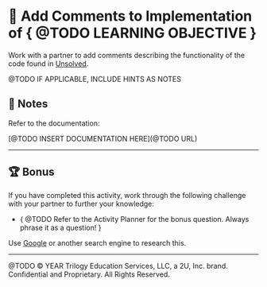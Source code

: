 # 📐 Add Comments to Implementation of { @TODO LEARNING OBJECTIVE }

Work with a partner to add comments describing the functionality of the code found in [Unsolved](./Unsolved).

@TODO IF APPLICABLE, INCLUDE HINTS AS NOTES
## 📝 Notes

Refer to the documentation: 

[@TODO INSERT DOCUMENTATION HERE](@TODO URL)

---

## 🏆 Bonus

If you have completed this activity, work through the following challenge with your partner to further your knowledge:

* { @TODO Refer to the Activity Planner for the bonus question. Always phrase it as a question! } 

Use [Google](https://www.google.com) or another search engine to research this.

---
@TODO © YEAR Trilogy Education Services, LLC, a 2U, Inc. brand. Confidential and Proprietary. All Rights Reserved.